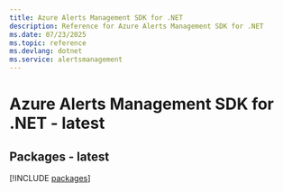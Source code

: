 ```yaml
---
title: Azure Alerts Management SDK for .NET
description: Reference for Azure Alerts Management SDK for .NET
ms.date: 07/23/2025
ms.topic: reference
ms.devlang: dotnet
ms.service: alertsmanagement
---
```

# Azure Alerts Management SDK for .NET - latest
## Packages - latest
[!INCLUDE [packages](alerts-management-index.md)]